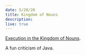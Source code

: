 ```yaml
---
date: 5/28/20
title: Kingdom of Nouns
description: 
live: true
---
```


[Execution in the Kingdom of Nouns](https://steve-yegge.blogspot.com/2006/03/execution-in-kingdom-of-nouns.html). 

A fun criticism of Java.